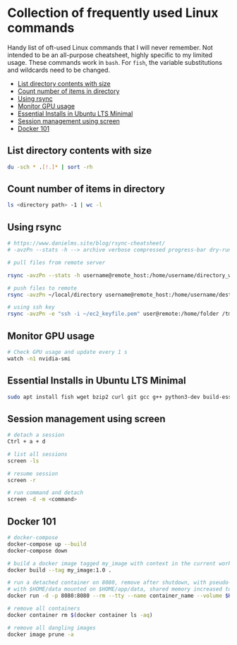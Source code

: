 # Collection of frequently used Linux commands

Handy list of oft-used Linux commands that I will never remember. Not intended to be an all-purpose cheatsheet, highly specific to my limited usage. These commands work in `bash`. For `fish`, the variable substitutions and wildcards need to be changed.

- [List directory contents with size](#list-directory-contents-with-size)
- [Count number of items in directory](#count-number-of-items-in-directory)
- [Using rsync](#using-rsync)
- [Monitor GPU usage](#monitor-gpu-usage)
- [Essential Installs in Ubuntu LTS Minimal](#essential-installs-in-ubuntu-lts-minimal)
- [Session management using screen](#session-management-using-screen)
- [Docker 101](#docker-101)

## List directory contents with size

```bash
du -sch * .[!.]* | sort -rh
```

## Count number of items in directory

```bash
ls <directory path> -1 | wc -l
```

## Using rsync

```bash
# https://www.danielms.site/blog/rsync-cheatsheet/
# -avzPn --stats -h --> archive verbose compressed progress-bar dry-run human-readable-stats

# pull files from remote server

rsync -avzPn --stats -h username@remote_host:/home/username/directory_we_want ~/local/directory

# push files to remote
rsync -avzPn ~/local/directory username@remote_host:/home/username/destination_dir

# using ssh key
rsync -avzPn -e "ssh -i ~/ec2_keyfile.pem" user@remote:/home/folder /tmp/local_system/
```

## Monitor GPU usage

```bash
# Check GPU usage and update every 1 s
watch -n1 nvidia-smi
```

## Essential Installs in Ubuntu LTS Minimal

```bash
sudo apt install fish wget bzip2 curl git gcc g++ python3-dev build-essential
```

## Session management using screen

```bash
# detach a session
Ctrl + a + d

# list all sessions
screen -ls

# resume session
screen -r

# run command and detach
screen -d -m <command>
```

## Docker 101

```bash
# docker-compose
docker-compose up --build
docker-compose down

# build a docker image tagged my_image with context in the current working directory
docker build --tag my_image:1.0 .

# run a detached container on 8080, remove after shutdown, with pseudo-tty, named container_name
# with $HOME/data mounted on $HOME/app/data, shared memory increased to 10GB, from image ubuntu:18.04
docker run -d -p 8080:8080 --rm --tty --name container_name --volume $HOME/data:$HOME/app/data --shm-size 10G ubuntu:18.04

# remove all containers
docker container rm $(docker container ls -aq)

# remove all dangling images
docker image prune -a
```
